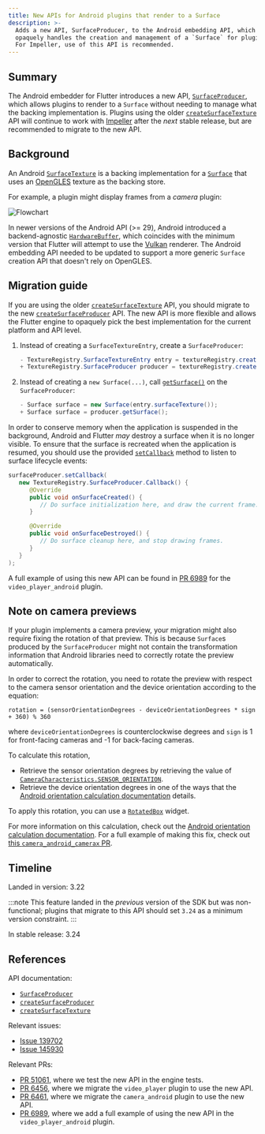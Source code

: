 ```yaml
---
title: New APIs for Android plugins that render to a Surface
description: >-
  Adds a new API, SurfaceProducer, to the Android embedding API, which
  opaquely handles the creation and management of a `Surface` for plugins.
  For Impeller, use of this API is recommended.
---
```


## Summary

The Android embedder for Flutter introduces a new API, [`SurfaceProducer`][],
which allows plugins to render to a `Surface` without needing to manage what
the backing implementation is. Plugins using the older
[`createSurfaceTexture`][] API will continue to work with [Impeller][] after the
_next_ stable release, but are recommended to migrate to the new API.

## Background

An Android [`SurfaceTexture`][] is a backing implementation for a [`Surface`][]
that uses an [OpenGLES][] texture as the backing store.

For example, a plugin might display frames from a _camera_ plugin:

![Flowchart](https://camo.githubusercontent.com/cdb52c5d371b4f1d5573b650a0eddb0871e5e8be1012d290e008f41bc71b2580/68747470733a2f2f736f757263652e616e64726f69642e636f6d2f7374617469632f646f63732f636f72652f67726170686963732f696d616765732f636f6e74696e756f75735f636170747572655f61637469766974792e706e67)

In newer versions of the Android API (>= 29), Android introduced a
backend-agnostic [`HardwareBuffer`][], which coincides with the minimum version
that Flutter will attempt to use the [Vulkan][] renderer. The Android embedding
API needed to be updated to support a more generic `Surface` creation API that
doesn't rely on OpenGLES.

## Migration guide

If you are using the older [`createSurfaceTexture`][] API, you should migrate to
the new [`createSurfaceProducer`][] API. The new API is more flexible and allows
the Flutter engine to opaquely pick the best implementation for the current
platform and API level.

1. Instead of creating a `SurfaceTextureEntry`, create a `SurfaceProducer`:

   ```java diff
   - TextureRegistry.SurfaceTextureEntry entry = textureRegistry.createSurfaceTexture();
   + TextureRegistry.SurfaceProducer producer = textureRegistry.createSurfaceProducer();
   ```

1. Instead of creating a `new Surface(...)`, call [`getSurface()`][] on the
   `SurfaceProducer`:

   ```java diff
   - Surface surface = new Surface(entry.surfaceTexture());
   + Surface surface = producer.getSurface();
   ```

In order to conserve memory when the application is suspended in the background,
Android and Flutter _may_ destroy a surface when it is no longer visible. To
ensure that the surface is recreated when the application is resumed, you should
use the provided [`setCallback`][] method to listen to surface lifecycle events:

```java
surfaceProducer.setCallback(
   new TextureRegistry.SurfaceProducer.Callback() {
      @Override
      public void onSurfaceCreated() {
         // Do surface initialization here, and draw the current frame.
      }

      @Override
      public void onSurfaceDestroyed() {
         // Do surface cleanup here, and stop drawing frames.
      }
   }
);
```

A full example of using this new API can be found in [PR 6989][] for the
`video_player_android` plugin.

## Note on camera previews

If your plugin implements a camera preview, your migration might also require
fixing the rotation of that preview. This is because `Surface`s produced by the
`SurfaceProducer` might not contain the transformation information that Android
libraries need to correctly rotate the preview automatically.

In order to correct the rotation, you need to rotate the preview with
respect to the camera sensor orientation and the device orientation according
to the equation:

```plaintext
rotation = (sensorOrientationDegrees - deviceOrientationDegrees * sign + 360) % 360
```

where `deviceOrientationDegrees` is counterclockwise degrees and `sign` is 1 for
front-facing cameras and -1 for back-facing cameras. 

To calculate this rotation,
- Retrieve the sensor orientation degrees by retrieving the value of
[`CameraCharacteristics.SENSOR_ORIENTATION`][].
- Retrieve the device orientation degrees in one of the ways that the
[Android orientation calculation documentation][] details.

To apply this rotation, you can use a [`RotatedBox`][] widget.

For more information on this calculation, check out the
[Android orientation calculation documentation][]. For a full example of making
this fix, check out [this `camera_android_camerax` PR][].

## Timeline

Landed in version: 3.22

:::note
This feature landed in the _previous_ version of the SDK but was non-functional;
plugins that migrate to this API should set `3.24` as a minimum version constraint.
:::

In stable release: 3.24

## References

API documentation:

- [`SurfaceProducer`][]
- [`createSurfaceProducer`][]
- [`createSurfaceTexture`][]

Relevant issues:

- [Issue 139702][]
- [Issue 145930][]

Relevant PRs:

- [PR 51061][], where we test the new API in the engine tests.
- [PR 6456][], where we migrate the `video_player` plugin to use the new API.
- [PR 6461][], where we migrate the `camera_android` plugin to use the new API.
- [PR 6989][], where we add a full example of using the new API in the `video_player_android` plugin.

[Impeller]: /perf/impeller
[OpenGLES]: https://www.khronos.org/opengles/
[Vulkan]: https://source.android.com/docs/core/graphics/arch-vulkan
[`HardwareBuffer`]: https://developer.android.com/reference/android/hardware/HardwareBuffer
[`Surface`]: https://developer.android.com/reference/android/view/Surface
[`SurfaceProducer`]: {{site.api}}/javadoc/io/flutter/view/TextureRegistry.SurfaceProducer.html
[`SurfaceTexture`]: https://source.android.com/docs/core/graphics/arch-st
[`createSurfaceProducer`]: {{site.api}}/javadoc/io/flutter/view/TextureRegistry.html#createSurfaceProducer()
[`createSurfaceTexture`]: {{site.api}}/javadoc/io/flutter/view/TextureRegistry.html#createSurfaceTexture()
[`getSurface()`]: {{site.api}}/javadoc/io/flutter/view/TextureRegistry.SurfaceProducer.html#getSurface()
[`setCallback`]: {{site.api}}/javadoc/io/flutter/view/TextureRegistry.SurfaceProducer.html#setCallback(io.flutter.view.TextureRegistry.SurfaceProducer.Callback)
[`CameraCharacteristics.SENSOR_ORIENTATION`]: {{site.android-dev}}/reference/android/hardware/camera2/CameraCharacteristics#SENSOR_ORIENTATION
[`RotatedBox`]: {{site.api}}/flutter/widgets/RotatedBox-class.html
[Android orientation calculation documentation]: {{site.android-dev}}/media/camera/camera2/camera-preview#orientation_calculation
[this `camera_android_camerax` PR]: {{site.repo.flutter}}/packages/pull/7044
[Issue 139702]: {{site.repo.flutter}}/issues/139702
[Issue 145930]: {{site.repo.flutter}}/issues/145930
[PR 51061]: {{site.repo.engine}}/pull/51061
[PR 6456]: {{site.repo.packages}}/pull/6456
[PR 6461]: {{site.repo.packages}}/pull/6461
[PR 6989]: {{site.repo.packages}}/pull/6989
